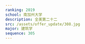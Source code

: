 ```yaml
---
ranking: 2019
school: 南加州大学
description: 全美第二十二
src: /assets/offer_update/308.jpg
major: 建筑学
sequence: 305
---
```

